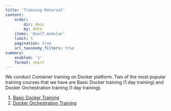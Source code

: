 ```yaml
---
title: 'Training Material'
content:
    order:
        dir: desc
        by: date
    items: '@self.modular'
    limit: 5
    pagination: true
    url_taxonomy_filters: true
summary:
    enabled: '1'
    format: short
---
```


We conduct Container training on Docker platform. Two of the most popular training courses that we have are Basic Docker training (1 day training) and Docker Orchestration training (1 day training).

1. [Basic Docker Training](http://trainingdevops.com/training-material/basic-docker-training)
2. [Docker Orchestration Training](http://trainingdevops.com/training-material/docker-orchestration-training)